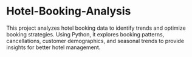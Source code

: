 # Hotel-Booking-Analysis
This project analyzes hotel booking data to identify trends and optimize booking strategies. Using Python, it explores booking patterns, cancellations, customer demographics, and seasonal trends to provide insights for better hotel management.
